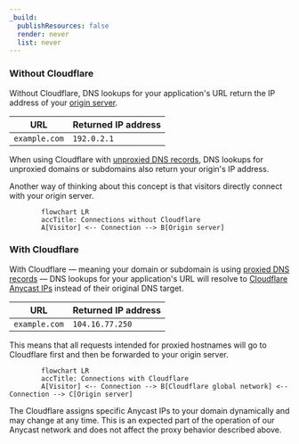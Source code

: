 ```yaml
---
_build:
  publishResources: false
  render: never
  list: never
---
```


### Without Cloudflare

Without Cloudflare, DNS lookups for your application's URL return the IP address of your [origin server](https://www.cloudflare.com/learning/cdn/glossary/origin-server/).

| URL | Returned IP address |
| --- | --- |
| `example.com` | `192.0.2.1` |

When using Cloudflare with [unproxied DNS records](/dns/manage-dns-records/reference/proxied-dns-records/), DNS lookups for unproxied domains or subdomains also return your origin's IP address.

Another way of thinking about this concept is that visitors directly connect with your origin server.

```mermaid
        flowchart LR
        accTitle: Connections without Cloudflare
        A[Visitor] <-- Connection --> B[Origin server]
```

### With Cloudflare

With Cloudflare — meaning your domain or subdomain is using [proxied DNS records](/dns/manage-dns-records/reference/proxied-dns-records/) — DNS lookups for your application's URL will resolve to [Cloudflare Anycast IPs](https://www.cloudflare.com/ips/) instead of their original DNS target. 

| URL | Returned IP address |
| --- | --- |
| `example.com` | `104.16.77.250` |

This means that all requests intended for proxied hostnames will go to Cloudflare first and then be forwarded to your origin server.

```mermaid
        flowchart LR
        accTitle: Connections with Cloudflare
        A[Visitor] <-- Connection --> B[Cloudflare global network] <-- Connection --> C[Origin server]
```

The Cloudflare assigns specific Anycast IPs to your domain dynamically and may change at any time. This is an expected part of the operation of our Anycast network and does not affect the proxy behavior described above.
